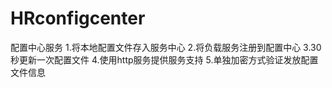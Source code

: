 # HRconfigcenter
配置中心服务
1.将本地配置文件存入服务中心
2.将负载服务注册到配置中心
3.30秒更新一次配置文件
4.使用http服务提供服务支持
5.单独加密方式验证发放配置文件信息

